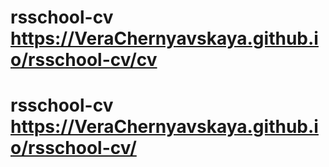 # rsschool-cv https://VeraChernyavskaya.github.io/rsschool-cv/cv

# rsschool-cv https://VeraChernyavskaya.github.io/rsschool-cv/
